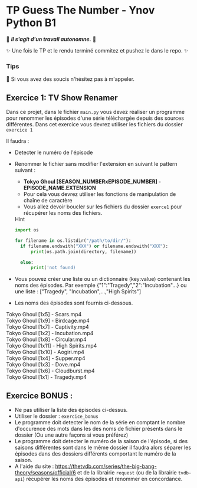 # TP Guess The Number - Ynov Python B1

:see_no_evil: _**Il s'agit d'un travail autonomne.**_ :speak_no_evil:

:sparkles: Une fois le TP et le rendu terminé commitez et pushez le dans le repo. :sparkles:
  
### Tips   

:raising_hand: Si vous avez des soucis n'hésitez pas à m'appeler. 
 
 ## Exercice 1: TV Show Renamer
 
Dans ce projet, dans le fichier `main.py` vous devez réaliser un programme pour renommer les épisodes d'une série téléchargée depuis des sources différentes.
Dans cet exercice vous devrez utiliser les fichiers du dossier `exercice 1`


 Il faudra : 
- Detecter le numéro de l'épisode
- Renommer le fichier sans modifier l'extension en suivant le pattern suivant : 
  - **Tokyo Ghoul [SEASON_NUMBERxEPISODE_NUMBER] - EPISODE_NAME.EXTENSION** 
  - Pour cela vous devrez utiliser les fonctions de manipulation de chaîne de caractère
  - Vous allez devoir boucler sur les fichiers du dossier `exerce1` pour récupérer les noms des fichiers.

  <summary>Hint</summary>
  
  
  ```python
  import os

  for filename in os.listdir("/path/to/dir/"):
    if filename.endswith("XXX") or filename.endswith("XXX"): 
        print(os.path.join(directory, filename))

    else:
        print('not found)
  ```


 - Vous pouvez créer une liste ou un dictionnaire (key:value) contenant les noms des épisodes. Par exemple {"1":"Tragedy","2":"Incubation"...} ou une liste : ["Tragedy", "Incubation",...,"High Spirits"]
 - Les noms des épisodes sont fournis ci-dessous.


Tokyo Ghoul [1x5] - Scars.mp4  
Tokyo Ghoul [1x9] - Birdcage.mp4  
Tokyo Ghoul [1x7] - Captivity.mp4  
Tokyo Ghoul [1x2] - Incubation.mp4  
Tokyo Ghoul [1x8] - Circular.mp4    
Tokyo Ghoul [1x11] - High Spirits.mp4  
Tokyo Ghoul [1x10] - Aogiri.mp4  
Tokyo Ghoul [1x4] - Supper.mp4  
Tokyo Ghoul [1x3] - Dove.mp4  
Tokyo Ghoul [1x6] - Cloudburst.mp4  
Tokyo Ghoul [1x1] - Tragedy.mp4  


## Exercice BONUS : 

- Ne pas utiliser la liste des épisodes ci-dessus.
- Utiliser le dossier :  `exercice_bonus`
- Le programme doit detecter le nom de la série en comptant le nombre d'occurence des mots dans les des noms de fichier présents dans le dossier (Ou une autre façons si vous préférez)
- Le programme doit detecter le numéro de la saison de l'épisode, si des saisons différentes sont dans le même dossier il faudra alors séparer les épisodes dans des dossiers différents comportant le numéro de la saison.
- A l'aide du site : https://thetvdb.com/series/the-big-bang-theory/seasons/official/6 et de la librairie `request` (ou de la librairie `tvdb-api`) récupérer les noms des épisodes et renommer en concordance.




